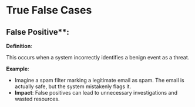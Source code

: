 
# True False Cases

## False Positive**:

**Definition**: 

This occurs when a system incorrectly identifies a benign event as a threat.

**Example**: 
- Imagine a spam filter marking a legitimate email as spam. The email is actually safe, but the system mistakenly flags it.
- **Impact**: False positives can lead to unnecessary investigations and wasted resources.